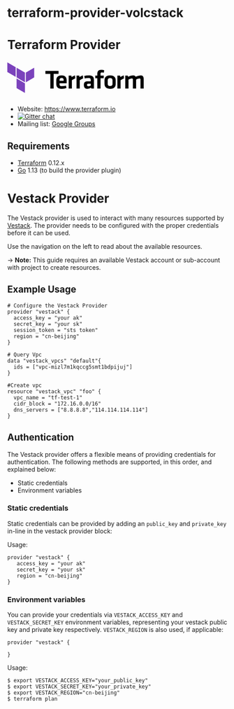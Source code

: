 # terraform-provider-volcstack
Terraform Provider
==================
<svg width="313" height="88" viewBox="0 0 313 88" fill="none" xmlns="http://www.w3.org/2000/svg"><path d="M98.46 30.46H87.21v-6.72h30.121v6.72h-11.25v33.6h-7.62v-33.6z" fill="#000"></path><path d="M125.291 58.59a30.77 30.77 0 009-1.39l1.15 5.56a31.65 31.65 0 01-10.86 1.88c-9.25 0-12.46-4.3-12.46-11.38v-7.8c0-6.23 2.78-11.49 12.22-11.49 9.44 0 11.56 5.5 11.56 11.85v6.3h-16.32v1.51c0 3.57 1.23 4.96 5.71 4.96zm-5.71-12.4h9.38v-1.46c0-2.78-.85-4.71-4.48-4.71-3.63 0-4.9 1.93-4.9 4.71v1.46zm36.08-5.45a56.603 56.603 0 00-7.81 4.3v19.02h-7.38V34.57h6.23l.49 3.27a32.648 32.648 0 017.74-3.87l.73 6.77zm18.019 0a57.125 57.125 0 00-7.8 4.3v19.02h-7.38V34.57h6.23l.48 3.27a32.764 32.764 0 017.75-3.87l.72 6.77zm24.681 23.32h-6.05l-.54-2a16.153 16.153 0 01-8.77 2.6c-5.39 0-7.69-3.69-7.69-8.77 0-6 2.61-8.29 8.59-8.29h7.08v-3.11c0-3.26-.9-4.41-5.62-4.41-2.747.03-5.484.33-8.17.9l-.91-5.62a38.314 38.314 0 0110.1-1.39c9.26 0 12 3.26 12 10.64l-.02 19.45zm-7.38-11.16h-5.4c-2.42 0-3.09.67-3.09 2.91 0 2 .67 3 3 3 1.95-.03 3.861-.55 5.56-1.51l-.07-4.4zm30.069-25.04a21.154 21.154 0 00-4.24-.49c-2.9 0-3.32 1.27-3.32 3.51v3.69h7.5l-.41 5.87h-7.07v23.62h-7.38V40.44h-4.72v-5.87h4.72v-4.11c0-6.11 2.84-9.14 9.37-9.14a23.496 23.496 0 016.35.85l-.8 5.69zm14.39 36.78c-10.1 0-12.86-5.58-12.86-11.58v-7.48c0-6 2.72-11.61 12.82-11.61s12.83 5.56 12.83 11.61v7.48c.04 6-2.65 11.58-12.79 11.58zm0-24.38c-3.93 0-5.44 1.75-5.44 5.08v7.92c0 3.33 1.51 5.09 5.44 5.09 3.93 0 5.45-1.76 5.45-5.09v-7.92c0-3.28-1.51-5.08-5.45-5.08zm31.82.48a57.125 57.125 0 00-7.8 4.3v19.02h-7.38V34.57h6.23l.48 3.27a32.943 32.943 0 017.79-3.87l.68 6.77zm20.32 23.32v-20.6c0-1.57-.67-2.36-2.36-2.36s-5 1.09-7.68 2.49v20.47h-7.39V34.57h5.63l.73 2.48a29.593 29.593 0 0111.79-3.08c2.85 0 4.6 1.15 5.57 3.14a29.004 29.004 0 0111.86-3.14c4.9 0 6.65 3.44 6.65 8.71v21.38H305v-20.6c0-1.57-.67-2.36-2.36-2.36a19.425 19.425 0 00-7.68 2.49v20.47h-7.38z" fill="#000"></path><path fill-rule="evenodd" clip-rule="evenodd" d="M21.2 16.55l19.1 11.03v22.06L21.2 38.61V16.55zm21.19 11.03v22.06L61.5 38.61V16.55L42.39 27.58zM0 4.24V26.3l19.1 11.03V15.27L0 4.24zm21.2 58.85l19.1 11.03V52.06L21.2 41.03v22.06z" fill="#7B42BC"></path></svg>

- Website: https://www.terraform.io
- [![Gitter chat](https://badges.gitter.im/hashicorp-terraform/Lobby.png)](https://gitter.im/hashicorp-terraform/Lobby)
- Mailing list: [Google Groups](http://groups.google.com/group/terraform-tool)


Requirements
------------

- [Terraform](https://www.terraform.io/downloads.html) 0.12.x
- [Go](https://golang.org/doc/install) 1.13 (to build the provider plugin)


# Vestack Provider

The Vestack provider is used to interact with many resources supported by [Vestack](https://www.volcengine.com/).
The provider needs to be configured with the proper credentials before it can be used.

Use the navigation on the left to read about the available resources.

-> **Note:** This guide requires an available Vestack account or sub-account with project to create resources.

## Example Usage
```hcl
# Configure the Vestack Provider
provider "vestack" {
  access_key = "your ak"
  secret_key = "your sk"
  session_token = "sts token"
  region = "cn-beijing"
}

# Query Vpc
data "vestack_vpcs" "default"{
  ids = ["vpc-mizl7m1kqccg5smt1bdpijuj"]
}

#Create vpc
resource "vestack_vpc" "foo" {
  vpc_name = "tf-test-1"
  cidr_block = "172.16.0.0/16"
  dns_servers = ["8.8.8.8","114.114.114.114"]
}

```

## Authentication

The Vestack provider offers a flexible means of providing credentials for
authentication. The following methods are supported, in this order, and
explained below:

- Static credentials
- Environment variables

### Static credentials

Static credentials can be provided by adding an `public_key` and `private_key` in-line in the
vestack provider block:

Usage:

```hcl
provider "vestack" {
   access_key = "your ak"
   secret_key = "your sk"
   region = "cn-beijing"
}
```

### Environment variables

You can provide your credentials via `VESTACK_ACCESS_KEY` and `VESTACK_SECRET_KEY`
environment variables, representing your vestack public key and private key respectively.
`VESTACK_REGION` is also used, if applicable:

```hcl
provider "vestack" {
  
}
```

Usage:

```hcl
$ export VESTACK_ACCESS_KEY="your_public_key"
$ export VESTACK_SECRET_KEY="your_private_key"
$ export VESTACK_REGION="cn-beijing"
$ terraform plan
```



